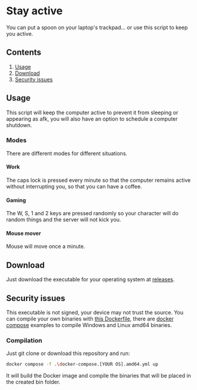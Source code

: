 # Stay active
You can put a spoon on your laptop's trackpad... or use this script to keep you active.


## Contents
1. [Usage](#Usage)
2. [Download](#Download)
3. [Security issues](#Security%20issues)

## Usage
This script will keep the computer active to prevent it from sleeping or appearing as afk, you will also have an option to schedule a computer shutdown.


### Modes
There are different modes for different situations.


#### Work
The caps lock is pressed every minute so that the computer remains active without interrupting you, so that you can have a coffee.


#### Gaming
The W, S, 1 and 2 keys are pressed randomly so your character will do random things and the server will not kick you.


#### Mouse mover
Mouse will move once a minute.


## Download
Just download the executable for your operating system at [releases](https://github.com/R-dVL/stay-active/releases).


## Security issues
This executable is not signed, your device may not trust the source. You can compile your own binaries with [this Dockerfile](https://github.com/R-dVL/stay-active/blob/main/Dockerfile), there are [docker compose](https://github.com/R-dVL/stay-active/blob/main/docker-compose.yml) examples to compile Windows and Linux amd64 binaries.

### Compilation
Just git clone or download this repository and run:

```bash
docker compose -f .\docker-compose.[YOUR OS].amd64.yml up
```

It will build the Docker image and compile the binaries that will be placed in the created bin folder.

